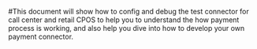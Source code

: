 #This document will show how to config and debug the test connector for call center and retail CPOS to help you to understand the how payment process is working, and also help you dive into how to develop your own payment connector.
